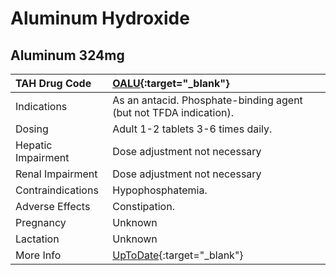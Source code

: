 # Aluminum Hydroxide

## Aluminum 324mg

| TAH Drug Code      | [OALU](https://www.tahsda.org.tw/drugs/hissearch.php?drug_code=OALU){:target="_blank"}              |
|:-------------------|:----------------------------------------------------------------------------------------------------|
| Indications        | As an antacid. Phosphate-binding agent (but not TFDA indication).                                   |
| Dosing             | Adult 1-2 tablets 3-6 times daily.                                                                  |
| Hepatic Impairment | Dose adjustment not necessary                                                                       |
| Renal Impairment   | Dose adjustment not necessary                                                                       |
| Contraindications  | Hypophosphatemia.                                                                                   |
| Adverse Effects    | Constipation.                                                                                       |
| Pregnancy          | Unknown                                                                                             |
| Lactation          | Unknown                                                                                             |
| More Info          | [UpToDate](https://www.uptodate.com/contents/aluminum-hydroxide-drug-information){:target="_blank"} |

